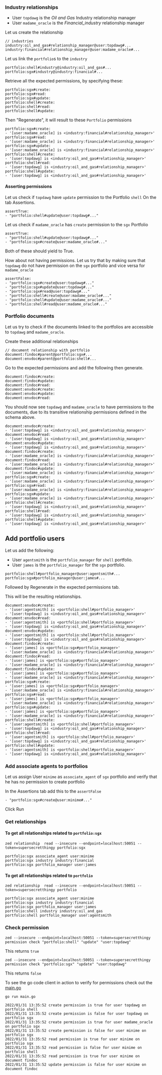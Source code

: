 ### Industry relationships
* User `topdawg` is the _Oil and Gas_ Industry relationship manager
* User `madame_oracle` is the _Financial_industry_ relationship manager

Let us create the relationship

```
// industries
industry:oil_and_gas#relationship_manager@user:topdawg#...
industry:financial#relationship_manager@user:madame_oracle#...
```

Let us link the `portfolio`s to the `industry`

```
portfolio:shell#industry@industry:oil_and_gas#...
portfolio:sgx#industry@industry:financial#...
```

Retrieve all the expected permissions, by specifying these:

```
portfolio:sgx#create: 
portfolio:sgx#read:
portfolio:sgx#update:
portfolio:shell#create:
portfolio:shell#read:
portfolio:shell#update:

```

Then "Regenerate", it will result to these `Portfolio` permissions

```
portfolio:sgx#create:
- '[user:madame_oracle] is <industry:financial#relationship_manager>'
portfolio:sgx#read:
- '[user:madame_oracle] is <industry:financial#relationship_manager>'
portfolio:sgx#update:
- '[user:madame_oracle] is <industry:financial#relationship_manager>'
portfolio:shell#create:
- '[user:topdawg] is <industry:oil_and_gas#relationship_manager>'
portfolio:shell#read:
- '[user:topdawg] is <industry:oil_and_gas#relationship_manager>'
portfolio:shell#update:
- '[user:topdawg] is <industry:oil_and_gas#relationship_manager>'

```

#### Asserting permissions

Let us check if `topdawg` have `update` permission to the Portfolio `shell`
On the tab Assertions.

```
assertTrue:
- "portfolio:shell#update@user:topdawg#..."
```

Let us check if `madame_oracle` has `create` permission to the `sgx` Portfolio

```
assertTrue:
- "portfolio:shell#update@user:topdawg#..."
- "portfolio:sgx#create@user:madame_oracle#..."
```
Both of these should yield to True.

How about not having permissions.  Let us try that by making sure that `topdawg` do not have permission on the `sgx` portfolio and vice versa for `madame_oracle`

```
assertFalse:
- "portfolio:sgx#create@user:topdawg#..."
- "portfolio:sgx#update@user:topdawg#..."
- "portfolio:sgx#read@user:topdawg#..."
- "portfolio:shell#create@user:madame_oracle#..."
- "portfolio:shell#update@user:madame_oracle#..."
- "portfolio:shell#read@user:madame_oracle#..."
```

### Portfolio documents

Let us try to check if the documents linked to the portfolios are accessible to `topdawg` and `madame_oracle`.

Create these additional relationships

```
// document relationship with portfolio
document:findoc#parent@portfolio:sgx#...
document:envdoc#parent@portfolio:shell#...
```

Go to the expected permissions and add the following then generate.

```
document:findoc#create: 
document:findoc#update: 
document:findoc#read: 
document:envdoc#create: 
document:envdoc#update: 
document:envdoc#read: 
```

You should now see `topdawg` and `madame_oracle` to have permissions to the documents, due to its transitive relationship permissions defined in the schema above.

```
document:envdoc#create:
- '[user:topdawg] is <industry:oil_and_gas#relationship_manager>'
document:envdoc#read:
- '[user:topdawg] is <industry:oil_and_gas#relationship_manager>'
document:envdoc#update:
- '[user:topdawg] is <industry:oil_and_gas#relationship_manager>'
document:findoc#create:
- '[user:madame_oracle] is <industry:financial#relationship_manager>'
document:findoc#read:
- '[user:madame_oracle] is <industry:financial#relationship_manager>'
document:findoc#update:
- '[user:madame_oracle] is <industry:financial#relationship_manager>'
portfolio:sgx#create:
- '[user:madame_oracle] is <industry:financial#relationship_manager>'
portfolio:sgx#read:
- '[user:madame_oracle] is <industry:financial#relationship_manager>'
portfolio:sgx#update:
- '[user:madame_oracle] is <industry:financial#relationship_manager>'
portfolio:shell#create:
- '[user:topdawg] is <industry:oil_and_gas#relationship_manager>'
portfolio:shell#read:
- '[user:topdawg] is <industry:oil_and_gas#relationship_manager>'
portfolio:shell#update:
- '[user:topdawg] is <industry:oil_and_gas#relationship_manager>'
```

## Add portfolio users

Let us add the following:
* User `agentsmith` is the `portfolio_manager` for `shell` portfolio.
* User `james` is the `portfolio_manager` for the `sgx` portfolio.

```
portfolio:shell#portfolio_manager@user:agentsmith#...
portfolio:sgx#portfolio_manager@user:james#...
```

Followed by Regenerate in the expected permissions tab.

This will be the resulting relationships.

```
document:envdoc#create:
- '[user:agentsmith] is <portfolio:shell#portfolio_manager>'
- '[user:topdawg] is <industry:oil_and_gas#relationship_manager>'
document:envdoc#read:
- '[user:agentsmith] is <portfolio:shell#portfolio_manager>'
- '[user:topdawg] is <industry:oil_and_gas#relationship_manager>'
document:envdoc#update:
- '[user:agentsmith] is <portfolio:shell#portfolio_manager>'
- '[user:topdawg] is <industry:oil_and_gas#relationship_manager>'
document:findoc#create:
- '[user:james] is <portfolio:sgx#portfolio_manager>'
- '[user:madame_oracle] is <industry:financial#relationship_manager>'
document:findoc#read:
- '[user:james] is <portfolio:sgx#portfolio_manager>'
- '[user:madame_oracle] is <industry:financial#relationship_manager>'
document:findoc#update:
- '[user:james] is <portfolio:sgx#portfolio_manager>'
- '[user:madame_oracle] is <industry:financial#relationship_manager>'
portfolio:sgx#create:
- '[user:james] is <portfolio:sgx#portfolio_manager>'
- '[user:madame_oracle] is <industry:financial#relationship_manager>'
portfolio:sgx#read:
- '[user:james] is <portfolio:sgx#portfolio_manager>'
- '[user:madame_oracle] is <industry:financial#relationship_manager>'
portfolio:sgx#update:
- '[user:james] is <portfolio:sgx#portfolio_manager>'
- '[user:madame_oracle] is <industry:financial#relationship_manager>'
portfolio:shell#create:
- '[user:agentsmith] is <portfolio:shell#portfolio_manager>'
- '[user:topdawg] is <industry:oil_and_gas#relationship_manager>'
portfolio:shell#read:
- '[user:agentsmith] is <portfolio:shell#portfolio_manager>'
- '[user:topdawg] is <industry:oil_and_gas#relationship_manager>'
portfolio:shell#update:
- '[user:agentsmith] is <portfolio:shell#portfolio_manager>'
- '[user:topdawg] is <industry:oil_and_gas#relationship_manager>'
```

### Add associate agents to portfolios

Let us assign User `minime` as `associate_agent` of `sgx` portfolio and verify that he has no permission to create portfolio

In the Assertions tab add this to the `assertFalse`

```
- "portfolio:sgx#create@user:minime#..."
```

Click Run

### Get relationships

#### To get all relationships related to `portfolio:sgx`

```shell
zed relationship  read --insecure --endpoint=localhost:50051 --token=supersecretthingy portfolio:sgx

portfolio:sgx associate_agent user:minime
portfolio:sgx industry industry:financial
portfolio:sgx portfolio_manager user:james
```

#### To get all relationships related to `portfolio`

```shell
zed relationship  read --insecure --endpoint=localhost:50051 --token=supersecretthingy portfolio

portfolio:sgx associate_agent user:minime
portfolio:sgx industry industry:financial
portfolio:sgx portfolio_manager user:james
portfolio:shell industry industry:oil_and_gas
portfolio:shell portfolio_manager user:agentsmith
```

### Check permission

```
zed --insecure --endpoint=localhost:50051 --token=supersecretthingy permission check "portfolio:shell" "update" "user:topdawg"
```
This returns `true`

```
zed --insecure --endpoint=localhost:50051 --token=supersecretthingy permission check "portfolio:sgx" "update" "user:topdawg"
```

This returns `false`

To see the go code client in action to verify for permissions check out the [main.go](main.go)

```shell
go run main.go

2022/01/31 13:35:52 create permission is true for user topdawg on portfolio shell
2022/01/31 13:35:52 create permission is false for user topdawg on portfolio sgx
2022/01/31 13:35:52 create permission is true for user madame_oracle on portfolio sgx
2022/01/31 13:35:52 create permission is false for user minime on portfolio sgx
2022/01/31 13:35:52 read permission is true for user minime on portfolio sgx
2022/01/31 13:35:52 read permission is false for user minime on portfolio shell
2022/01/31 13:35:52 read permission is true for user minime on document findoc
2022/01/31 13:35:52 update permission is false for user minime on document findoc
```